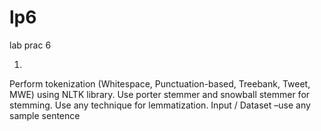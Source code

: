 # lp6
lab prac 6


1)
Perform tokenization (Whitespace, Punctuation-based, Treebank, Tweet, MWE) using NLTK
library. Use porter stemmer and snowball stemmer for stemming. Use any technique for
lemmatization.
Input / Dataset –use any sample sentence


